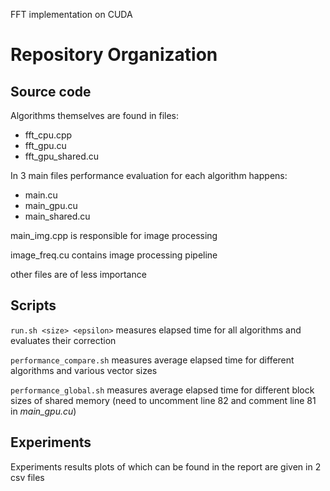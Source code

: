 FFT implementation on CUDA

# Repository Organization

## Source code

Algorithms themselves are found in files:
- fft_cpu.cpp
- fft_gpu.cu
- fft_gpu_shared.cu

In 3 main files performance evaluation for each algorithm happens:
- main.cu
- main_gpu.cu
- main_shared.cu

main_img.cpp is responsible for image processing

image_freq.cu contains image processing pipeline

other files are of less importance

## Scripts

`run.sh <size> <epsilon>` measures elapsed time for all algorithms and evaluates their correction

`performance_compare.sh` measures average elapsed time for different algorithms and various vector sizes

`performance_global.sh` measures average elapsed time for different block sizes of shared memory (need to uncomment line 82 and comment line 81 in *main_gpu.cu*)

## Experiments

Experiments results plots of which can be found in the report are given in 2 csv files